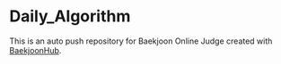 # Daily_Algorithm
This is an auto push repository for Baekjoon Online Judge created with [BaekjoonHub](https://github.com/BaekjoonHub/BaekjoonHub).
